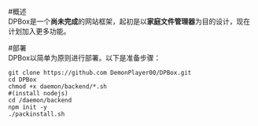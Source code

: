 #概述  
DPBox是一个**尚未完成**的网站框架，起初是以**家庭文件管理器**为目的设计，现在计划加入更多功能。  
  
#部署  
DPBox以简单为原则进行部署。以下是准备步骤：  
```
git clone https://github.com DemonPlayer00/DPBox.git
cd DPBox
chmod +x daemon/backend/*.sh
#(install nodejs)
cd /daemon/backend
npm init -y
./packinstall.sh

```
